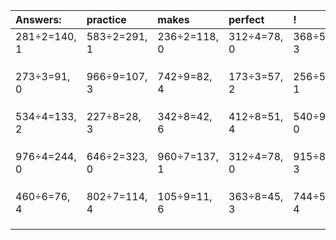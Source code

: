 | Answers: | practice | makes | perfect | ! |
| :--- | :--- | :--- | :--- | :--- |
| 281÷2=140, 1 | 583÷2=291, 1 | 236÷2=118, 0 | 312÷4=78, 0 | 368÷5=73, 3 | 
|   |   |   |   |   | 
|   |   |   |   |   | 
|   |   |   |   |   | 
| 273÷3=91, 0 | 966÷9=107, 3 | 742÷9=82, 4 | 173÷3=57, 2 | 256÷5=51, 1 | 
|   |   |   |   |   | 
|   |   |   |   |   | 
|   |   |   |   |   | 
| 534÷4=133, 2 | 227÷8=28, 3 | 342÷8=42, 6 | 412÷8=51, 4 | 540÷9=60, 0 | 
|   |   |   |   |   | 
|   |   |   |   |   | 
|   |   |   |   |   | 
| 976÷4=244, 0 | 646÷2=323, 0 | 960÷7=137, 1 | 312÷4=78, 0 | 915÷8=114, 3 | 
|   |   |   |   |   | 
|   |   |   |   |   | 
|   |   |   |   |   | 
| 460÷6=76, 4 | 802÷7=114, 4 | 105÷9=11, 6 | 363÷8=45, 3 | 744÷5=148, 4 | 
|   |   |   |   |   | 
|   |   |   |   |   | 
|   |   |   |   |   | 
